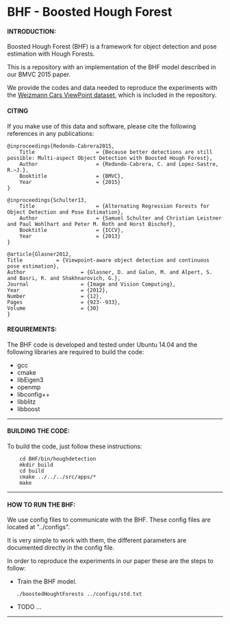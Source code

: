 # BHF - Boosted Hough Forest

#### INTRODUCTION:

Boosted Hough Forest (BHF) is a framework for object detection and pose estimation with Hough Forests.

This is a repository with an implementation of the BHF model described in our BMVC 2015 paper.

We provide the codes and data needed to reproduce the experiments with the [Weizmann Cars ViewPoint dataset](http://www.wisdom.weizmann.ac.il/~vision/WCVP/index.html), which is included in the repository.


#### CITING

If you make use of this data and software, please cite the following references in any publications:


	@inproceedings{Redondo-Cabrera2015,
        Title                    = {Because better detections are still possible: Multi-aspect Object Detection with Boosted Hough Forest},
        Author                   = {Redondo-Cabrera, C. and Lopez-Sastre, R.~J.},
        Booktitle                = {BMVC},
        Year                     = {2015}
	}

	@inproceedings{Schulter13,
        Title                    = {Alternating Regression Forests for Object Detection and Pose Estimation},
        Author                   = {Samuel Schulter and Christian Leistner and Paul Wohlhart and Peter M. Roth and Horst Bischof},
        Booktitle                = {ICCV},
        Year                     = {2013}
	}	
	
	@article{Glasner2012,
	Title			= {Viewpoint-aware object detection and continuous pose estimation},
	Author                  = {Glasner, D. and Galun, M. and Alpert, S. and Basri, R. and Shakhnarovich, G.},
	Journal                 = {Image and Vision Computing},
	Year                    = {2012},
	Number                  = {12},
	Pages                   = {923--933},
	Volume                  = {30}
	}



#### REQUIREMENTS:

The BHF code is developed and tested under Ubuntu 14.04 and the following libraries are 
required to build the code:
+ gcc
+ cmake
+ libEigen3
+ openmp
+ libconfig++
+ libblitz
+ libboost

---

#### BUILDING THE CODE:

To build the code, just follow these instructions:

```Shell
    cd BHF/bin/houghdetection
    mkdir build
    cd build
    cmake ../../../src/apps/*
    make
```

---

#### HOW TO RUN THE BHF:

We use config files to communicate with the BHF. These config files are located at "../configs".

It is very simple to work with them, the different parameters are documented directly in the config file.

In order to reproduce the experiments in our paper these are the steps to follow:

+  Train the BHF model.

```Shell
   ./boostedHoughtForests ../configs/std.txt
```
+ TODO ...

---
